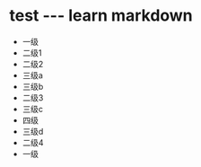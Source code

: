 # test --- learn markdown
- 一级
 - 二级1
 - 二级2
  - 三级a
  - 三级b
 - 二级3
  - 三级c
   - 四级
  - 三级d
 - 二级4
- 一级
